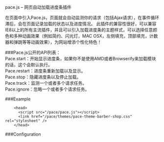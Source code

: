 pace.js – 网页自动加载进度条插件  

在页面中引入Pace.js，页面就会自动监测你的请求（包括Ajax请求），在事件循环滞后，会在页面记录加载的状态以及进度情况。
此插件的兼容性很好，可以兼容IE8以上的所有主流插件，并且可以引入加载进度条的主题样式，可以选择任意颜色和多种动画效果（例如简约、闪光灯，MAC OSX，左侧填充，顶部填充，计数器和弹跳等等动画效果），为网站增添个性化特色！  


###Pace.js公开的API列表：  
Pace.start：开始显示进度条，如果你不是使用AMD或者Browserify来加载模块的话，这个会默认执行。  
Pace.restart：进度条重新加载以及显示。  
Pace.stop：隐藏进度条以及停止加载。  
Pace.track：监测一个或者多个请求任务。  
Pace.ignore：忽略一个或者多个请求任务。  


###Example

```
	<head>
	  <script src="/pace/pace.js"></script>
	  <link href="/pace/themes/pace-theme-barber-shop.css" rel="stylesheet" />
	</head>
```  

###Configuration
